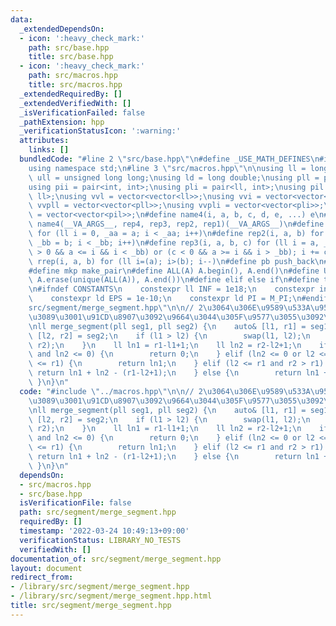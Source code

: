 ```yaml
---
data:
  _extendedDependsOn:
  - icon: ':heavy_check_mark:'
    path: src/base.hpp
    title: src/base.hpp
  - icon: ':heavy_check_mark:'
    path: src/macros.hpp
    title: src/macros.hpp
  _extendedRequiredBy: []
  _extendedVerifiedWith: []
  _isVerificationFailed: false
  _pathExtension: hpp
  _verificationStatusIcon: ':warning:'
  attributes:
    links: []
  bundledCode: "#line 2 \"src/base.hpp\"\n#define _USE_MATH_DEFINES\n#include <bits/stdc++.h>\n\
    using namespace std;\n#line 3 \"src/macros.hpp\"\n\nusing ll = long long;\nusing\
    \ ull = unsigned long long;\nusing ld = long double;\nusing pll = pair<ll, ll>;\n\
    using pii = pair<int, int>;\nusing pli = pair<ll, int>;\nusing pil = pair<int,\
    \ ll>;\nusing vvl = vector<vector<ll>>;\nusing vvi = vector<vector<int>>;\nusing\
    \ vvpll = vector<vector<pll>>;\nusing vvpli = vector<vector<pli>>;\nusing vvpil\
    \ = vector<vector<pil>>;\n#define name4(i, a, b, c, d, e, ...) e\n#define rep(...)\
    \ name4(__VA_ARGS__, rep4, rep3, rep2, rep1)(__VA_ARGS__)\n#define rep1(i, a)\
    \ for (ll i = 0, _aa = a; i < _aa; i++)\n#define rep2(i, a, b) for (ll i = a,\
    \ _bb = b; i < _bb; i++)\n#define rep3(i, a, b, c) for (ll i = a, _bb = b; (c\
    \ > 0 && a <= i && i < _bb) or (c < 0 && a >= i && i > _bb); i += c)\n#define\
    \ rrep(i, a, b) for (ll i=(a); i>(b); i--)\n#define pb push_back\n#define eb emplace_back\n\
    #define mkp make_pair\n#define ALL(A) A.begin(), A.end()\n#define UNIQUE(A) sort(ALL(A)),\
    \ A.erase(unique(ALL(A)), A.end())\n#define elif else if\n#define tostr to_string\n\
    \n#ifndef CONSTANTS\n    constexpr ll INF = 1e18;\n    constexpr int MOD = 1000000007;\n\
    \    constexpr ld EPS = 1e-10;\n    constexpr ld PI = M_PI;\n#endif\n#line 2 \"\
    src/segment/merge_segment.hpp\"\n\n// 2\u3064\u306E\u9589\u533A\u9593seg1[l,r],seg2[l,r]\u304B\
    \u3089\u3001\u91CD\u8907\u3092\u9664\u3044\u305F\u9577\u3055\u3092\u8FD4\u3059\
    \nll merge_segment(pll seg1, pll seg2) {\n    auto& [l1, r1] = seg1;\n    auto&\
    \ [l2, r2] = seg2;\n    if (l1 > l2) {\n        swap(l1, l2);\n        swap(r1,\
    \ r2);\n    }\n    ll ln1 = r1-l1+1;\n    ll ln2 = r2-l2+1;\n    if (ln1 <= 0\
    \ and ln2 <= 0) {\n        return 0;\n    } elif (ln2 <= 0 or l2 <= r1 and r2\
    \ <= r1) {\n        return ln1;\n    } elif (l2 <= r1 and r2 > r1) {\n       \
    \ return ln1 + ln2 - (r1-l2+1);\n    } else {\n        return ln1 + ln2;\n   \
    \ }\n}\n"
  code: "#include \"../macros.hpp\"\n\n// 2\u3064\u306E\u9589\u533A\u9593seg1[l,r],seg2[l,r]\u304B\
    \u3089\u3001\u91CD\u8907\u3092\u9664\u3044\u305F\u9577\u3055\u3092\u8FD4\u3059\
    \nll merge_segment(pll seg1, pll seg2) {\n    auto& [l1, r1] = seg1;\n    auto&\
    \ [l2, r2] = seg2;\n    if (l1 > l2) {\n        swap(l1, l2);\n        swap(r1,\
    \ r2);\n    }\n    ll ln1 = r1-l1+1;\n    ll ln2 = r2-l2+1;\n    if (ln1 <= 0\
    \ and ln2 <= 0) {\n        return 0;\n    } elif (ln2 <= 0 or l2 <= r1 and r2\
    \ <= r1) {\n        return ln1;\n    } elif (l2 <= r1 and r2 > r1) {\n       \
    \ return ln1 + ln2 - (r1-l2+1);\n    } else {\n        return ln1 + ln2;\n   \
    \ }\n}\n"
  dependsOn:
  - src/macros.hpp
  - src/base.hpp
  isVerificationFile: false
  path: src/segment/merge_segment.hpp
  requiredBy: []
  timestamp: '2022-03-24 10:49:13+09:00'
  verificationStatus: LIBRARY_NO_TESTS
  verifiedWith: []
documentation_of: src/segment/merge_segment.hpp
layout: document
redirect_from:
- /library/src/segment/merge_segment.hpp
- /library/src/segment/merge_segment.hpp.html
title: src/segment/merge_segment.hpp
---
```

